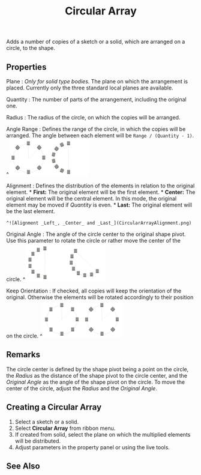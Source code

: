 ﻿---
uid: 07407809-3236-4469-ad99-526aab13b6e7
title: Circular Array
---
Adds a number of copies of a sketch or a solid, which are arranged on a circle, to the shape.

## Properties
Plane
:   _Only for solid type bodies._
    The plane on which the arrangement is placed. Currently only the three standard local planes are available.

Quantity
:   The number of parts of the arrangement, including the original one.

Radius
:   The radius of the circle, on which the copies will be arranged.

Angle Range
:   Defines the range of the circle, in which the copies will be arranged. The angle between each element will be `Range / (Quantity - 1)`.
    ^![_Angle Range = 360°_, _Angle Range = 180°_](CircularArrayAngleRange.png)

Alignment
:   Defines the distribution of the elements in relation to the original element.
    * __First:__ The original element will be the first element.
    * __Center:__ The original element will be the central element. In this mode, the original element may be moved if _Quantity_ is even.
    * __Last:__ The original element will be the last element.
    
    ^![Alignment _Left_, _Center_ and _Last_](CircularArrayAlignment.png)

Original Angle
:   The angle of the circle center to the original shape pivot. Use this parameter to rotate the circle or rather move the center of the circle.
    ^![_Original Angle = 0°_, _Original Angle = 45°_](CircularArrayOriginalAngle.png)

Keep Orientation
:   If checked, all copies will keep the orientation of the original. Otherwise the elements will be rotated accordingly to their position on the circle.
    ^![_Keep Orientation_ checked and unchecked](CircularArrayKeepOrientation.png)

## Remarks
The circle center is defined by the shape pivot being a point on the circle, the _Radius_ as the distance of the shape pivot to the circle center, and the _Original Angle_ as the angle of the shape pivot on the circle. To move the center of the circle, adjust the _Radius_ and the _Original Angle_.

## Creating a Circular Array
1. Select a sketch or a solid.
2. Select __Circular Array__ from ribbon menu.
3. If created from solid, select the plane on which the multiplied elements will be distributed.
4. Adjust parameters in the property panel or using the live tools.

## See Also
[](xref:c867c6ad-f4ce-432b-a097-99596e31fea1)
